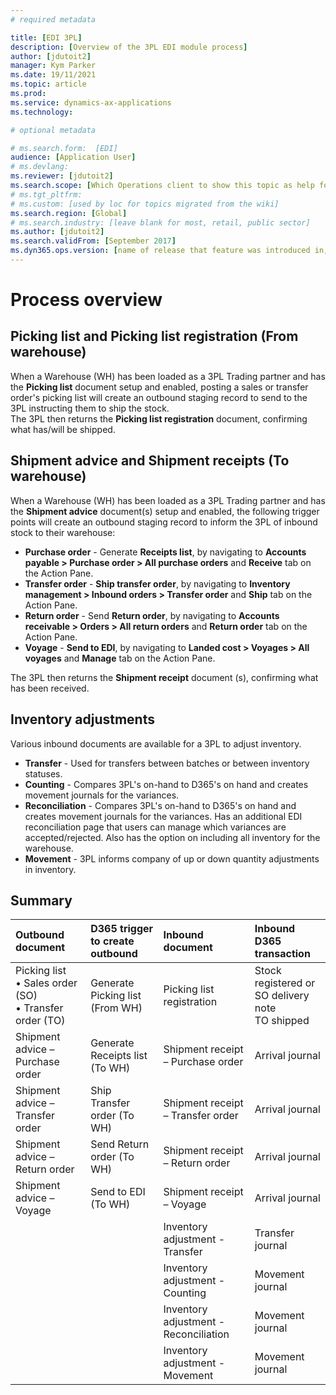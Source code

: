 ```yaml
---
# required metadata

title: [EDI 3PL]
description: [Overview of the 3PL EDI module process]
author: [jdutoit2]
manager: Kym Parker
ms.date: 19/11/2021
ms.topic: article
ms.prod: 
ms.service: dynamics-ax-applications
ms.technology: 

# optional metadata

# ms.search.form:  [EDI]
audience: [Application User]
# ms.devlang: 
ms.reviewer: [jdutoit2]
ms.search.scope: [Which Operations client to show this topic as help for, to be set by content strategist, see list here: https://microsoft.sharepoint.com/teams/DynDoc/_layouts/15/WopiFrame.aspx?sourcedoc={23419e1c-eb64-42e9-aa9b-79875b428718}&action=edit&wd=target%28Core%20Dynamics%20AX%20CP%20requirements%2Eone%7C4CC185C0%2DEFAA%2D42CD%2D94B9%2D8F2A45E7F61A%2FVersions%20list%20for%20docs%20topics%7CC14BE630%2D5151%2D49D6%2D8305%2D554B5084593C%2F%29]
# ms.tgt_pltfrm: 
# ms.custom: [used by loc for topics migrated from the wiki]
ms.search.region: [Global]
# ms.search.industry: [leave blank for most, retail, public sector]
ms.author: [jdutoit2]
ms.search.validFrom: [September 2017]
ms.dyn365.ops.version: [name of release that feature was introduced in, see list here: https://microsoft.sharepoint.com/teams/DynDoc/_layouts/15/WopiFrame.aspx?sourcedoc={23419e1c-eb64-42e9-aa9b-79875b428718}&action=edit&wd=target%28Core%20Dynamics%20AX%20CP%20requirements%2Eone%7C4CC185C0%2DEFAA%2D42CD%2D94B9%2D8F2A45E7F61A%2FVersions%20list%20for%20docs%20topics%7CC14BE630%2D5151%2D49D6%2D8305%2D554B5084593C%2F%29]
---
```


# Process overview

## Picking list and Picking list registration (From warehouse)
When a Warehouse (WH) has been loaded as a 3PL Trading partner and has the **Picking list** document setup and enabled, posting a sales or transfer order's picking list will create an outbound staging record to send to the 3PL instructing them to ship the stock. <br>
The 3PL then returns the **Picking list registration** document, confirming what has/will be shipped.

## Shipment advice and Shipment receipts (To warehouse)
When a Warehouse (WH) has been loaded as a 3PL Trading partner and has the **Shipment advice** document(s) setup and enabled, the following trigger points will create an outbound staging record to inform the 3PL of inbound stock to their warehouse:
- **Purchase order** - Generate **Receipts list**, by navigating to **Accounts payable > Purchase order > All purchase orders** and **Receive** tab on the Action Pane.
- **Transfer order** - **Ship transfer order**, by navigating to **Inventory management > Inbound orders > Transfer order** and **Ship** tab on the Action Pane.
- **Return order** - Send **Return order**, by navigating to **Accounts receivable > Orders > All return orders** and **Return order** tab on the Action Pane.
- **Voyage** - **Send to EDI**, by navigating to **Landed cost > Voyages > All voyages** and **Manage** tab on the Action Pane.

The 3PL then returns the **Shipment receipt** document (s), confirming what has been received.

## Inventory adjustments
Various inbound documents are available for a 3PL to adjust inventory.
- **Transfer** - Used for transfers between batches or between inventory statuses.
- **Counting** - Compares 3PL's on-hand to D365's on hand and creates movement journals for the variances.
- **Reconciliation** - Compares 3PL's on-hand to D365's on hand and creates movement journals for the variances. Has an additional EDI reconciliation page that users can manage which variances are accepted/rejected. Also has the option on including all inventory for the warehouse.
- **Movement** - 3PL informs company of up or down quantity adjustments in inventory.

## Summary

Outbound document				| D365 trigger to create outbound	| Inbound document                                          | Inbound D365 transaction
:--						          |:--			                        |:--                                                        |:--
Picking list  <br> • Sales order (SO) <br> • Transfer order (TO)	| Generate Picking list	(From WH) | Picking list registration | Stock registered or <br> SO delivery note <br> TO shipped 
Shipment advice – Purchase order 	| Generate Receipts list (To WH)		| Shipment receipt – Purchase order             | Arrival journal
Shipment advice – Transfer order 	| Ship Transfer order	(To WH)		    | Shipment receipt – Transfer order             | Arrival journal
Shipment advice – Return order 		| Send Return order	(To WH)		      | Shipment receipt – Return order               | Arrival journal
Shipment advice – Voyage 		      | Send to EDI	(To WH)		          	| Shipment receipt – Voyage                     | Arrival journal
<br>						        				          | <br>                      | Inventory adjustment - Transfer               | Transfer journal
<br> 						        			            | <br>                      | Inventory adjustment - Counting               | Movement journal
<br> 						        				          | <br>                      | Inventory adjustment - Reconciliation         | Movement journal
<br> 						        				          | <br>                      | Inventory adjustment - Movement               | Movement journal
